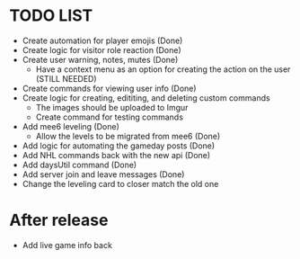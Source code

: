 # TODO LIST

- Create automation for player emojis (Done)
- Create logic for visitor role reaction (Done)
- Create user warning, notes, mutes (Done)
  - Have a context menu as an option for creating the action on the user (STILL NEEDED)
- Create commands for viewing user info (Done)
- Create logic for creating, edititing, and deleting custom commands
  - The images should be uploaded to Imgur
  - Create command for testing commands
- Add mee6 leveling (Done)
  - Allow the levels to be migrated from mee6 (Done)
- Add logic for automating the gameday posts (Done)
- Add NHL commands back with the new api (Done)
- Add daysUtil command (Done)
- Add server join and leave messages (Done)
- Change the leveling card to closer match the old one

# After release

- Add live game info back

